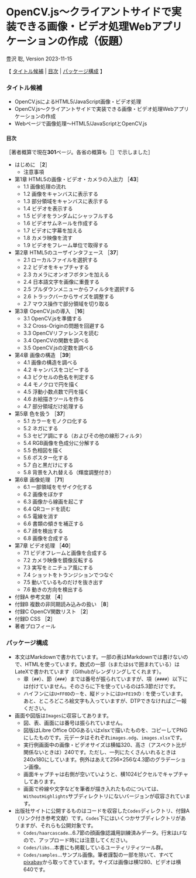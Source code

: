 # OpenCV.js～クライアントサイドで実装できる画像・ビデオ処理Webアプリケーションの作成（仮題）

豊沢 聡, Version 2023-11-15

【
[タイトル候補](#タイトル候補) | 
[目次](#目次) | 
[パッケージ構成](#パッケージ構成)
】

### タイトル候補

- OpenCV.jsによるHTML5/JavaScript画像・ビデオ処理
- OpenCV.js～クライアントサイドで実装できる画像・ビデオ処理Webアプリケーションの作成
- Webページで画像処理～HTML5/JavaScriptとOpenCV.js

#### 目次

［著者概算で現在**301**ページ。各省の概算も［］で示しました］

- はじめに ［**2**］
	- 注意事項
- 第1章 HTML5の画像・ビデオ・カメラの入出力 ［**43**］
	- 1.1 画像処理の流れ
	- 1.2 画像をキャンバスに表示する
	- 1.3 部分領域をキャンバスに表示する
	- 1.4 ビデオを表示する
	- 1.5 ビデオをランダムにシャッフルする
	- 1.6 ビデオサムネールを作成する
	- 1.7 ビデオに字幕を加える
	- 1.8 カメラ映像を流す
	- 1.9 ビデオをフレーム単位で取得する
- 第2章 HTML5のユーザインタフェース ［**37**］
	- 2.1 ローカルファイルを選択する
	- 2.2 ビデオをキャプチャする
	- 2.3 カメラにオンオフボタンを加える
	- 2.4 日本語文字を画像に重畳する
	- 2.5 プルダウンメニューからフィルタを選択する
	- 2.6 トラックバーからサイズを調整する
	- 2.7 マウス操作で部分領域を切り取る
- 第3章 OpenCV.jsの導入 ［**16**］
	- 3.1 OpenCV.jsを準備する
	- 3.2 Cross-Originの問題を回避する
	- 3.3 OpenCVリファレンスを読む
	- 3.4 OpenCVの関数を調べる
	- 3.5 OpenCV.jsの定数を調べる
- 第4章 画像の構造 ［**39**］
	- 4.1 画像の構造を調べる
	- 4.2 キャンバスをコピーする
	- 4.3 ピクセルの色名を判定する
	- 4.4 モノクロで円を描く
	- 4.5 浮動小数点数で円を描く
	- 4.6 お絵描きツールを作る
	- 4.7 部分領域だけ処理する
- 第5章 色を扱う ［**37**］
	- 5.1 カラーをモノクロ化する
	- 5.2 ネガにする
	- 5.3 セピア調にする（およびその他の線形フィルタ）
	- 5.4 RGB画像を色成分に分解する
	- 5.5 色相図を描く
	- 5.6 ポスター化する
	- 5.7 白と黒だけにする
	- 5.8 背景を入れ替える（輝度調整付き）
- 第6章 画像処理 ［**71**］
	- 6.1 一部領域をモザイク化する
	- 6.2 画像をぼかす
	- 6.3 画像から線画を起こす
	- 6.4 QRコードを読む
	- 6.5 電線を消す
	- 6.6 書類の傾きを補正する
	- 6.7 顔を検出する
	- 6.8 画像を合成する
- 第7章 ビデオ処理 ［**40**］
	- 7.1 ビデオフレームと画像を合成する
	- 7.2 カメラ映像を鏡像反転する
	- 7.3 実写をミニチュア風にする
	- 7.4 ショットをトランジションでつなぐ
	- 7.5 動いているものだけを抜き出す
	- 7.6 動きの方向を検出する
- 付録A 参考文献 ［**4**］
- 付録B 複数の非同期読み込みの扱い ［**8**］
- 付録C OpenCV関数リスト ［**2**］
- 付録D CSS ［**2**］
- 著者プロフィール


### パッケージ構成

- 本文はMarkdownで書かれています。一部の表はMarkdownでは書けないので、HTMLを使っています。数式の一部（`$`または`$$`で囲まれている）はLateXで書かれています（Githubがレンダリングしてくれます）。
	- 章（`##`）、節（`###`）までは番号が振られていますが、項（`####`）以下には付けていません。そのさらに下を使っているのは5.3節だけです。
	- ハイフンには`U+FF0D`の`－`を、縦ドットには`U+FE19`の`︙`を使っています。あと、ところどころ絵文字も入っていますが、DTPできなければご一報ください。
- 画面や図版は`Images`に収容してあります。
	- 図、表、画面には番号は振られていません。
	- 図版はLibre Office ODGあるいはxlsxで描いたものを、コピーしてPNGにしたものです。元データはそれぞれ`images.odg`、`images.xlsx`です。
	- 実行例画面中の画像・ビデオサイズは横幅320、高さ（アスペクト比が関係ないときは）240です。ただし、一列にたくさんいれるときは240x180にしています。例外はあえて256×256な4.3節のグラデーション画像。
	- 画面キャプチャは右側が空いていようと、横1024ピクセルでキャプチャしてあります。
	- 画面で枠線や文字などを筆者が描き入れたものについては、`WithoutHighlights`サブディレクトリにないバージョンが収容されています。
- 出版社サイトに公開するものはコードを収容した`Codes`ディレクトリ、付録A（リンク付き参考文献）です。`Codes`下にはいくつかサブディレクトリがありますが、それらも公開対象です。
	- `Codes/haarcascade`...6.7節の顔画像認識用訓練済みデータ。行末は`LF`なので、アップロード時には注意してください。
	- `Codes/libs`...本書にも掲載しているユーティリティツール群。
	- `Codes/samples`...サンプル画像。筆者謹製の一部を除いて、すべて[pixabay](https://pixabay.com/ "LINK")から取ってきています。サイズは画像は横1280、ビデオは横640です。

